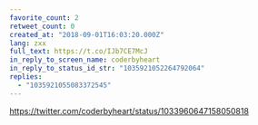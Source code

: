 ```yaml
---
favorite_count: 2
retweet_count: 0
created_at: "2018-09-01T16:03:20.000Z"
lang: zxx
full_text: https://t.co/IJb7CE7McJ
in_reply_to_screen_name: coderbyheart
in_reply_to_status_id_str: "1035921052264792064"
replies:
  - "1035921055083372545"
---
```


<https://twitter.com/coderbyheart/status/1033960647158050818>
